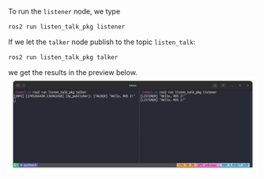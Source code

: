 To run the `listener` node, we type
```bash
ros2 run listen_talk_pkg listener
```
If we let the `talker` node publish to the topic `listen_talk`:
```bash
ros2 run listen_talk_pkg talker
```
we get the results in the preview below.
![TMUX](tmux_preview.png)
